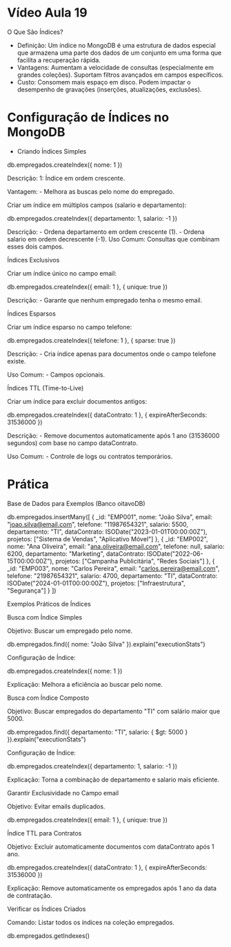 # Vídeo Aula 19

O Que São Índices?
 - Definição:
        Um índice no MongoDB é uma estrutura de dados especial que armazena uma parte dos dados de um conjunto em uma forma que facilita a recuperação rápida.
 - Vantagens:
        Aumentam a velocidade de consultas (especialmente em grandes coleções).
        Suportam filtros avançados em campos específicos.
 - Custo:
        Consomem mais espaço em disco.
        Podem impactar o desempenho de gravações (inserções, atualizações, exclusões).

# Configuração de Índices no MongoDB

- Criando Índices Simples

db.empregados.createIndex({ nome: 1 })

Descrição:
    1: Índice em ordem crescente.

Vantagem: 
    - Melhora as buscas pelo nome do empregado.

Criar um índice em múltiplos campos (salario e departamento):

db.empregados.createIndex({ departamento: 1, salario: -1 })

Descrição:
    - Ordena departamento em ordem crescente (1).
    - Ordena salario em ordem decrescente (-1).
Uso Comum: Consultas que combinam esses dois campos.

Índices Exclusivos

Criar um índice único no campo email: 

db.empregados.createIndex({ email: 1 }, { unique: true })

Descrição:
    - Garante que nenhum empregado tenha o mesmo email.

Índices Esparsos

Criar um índice esparso no campo telefone:

db.empregados.createIndex({ telefone: 1 }, { sparse: true })

Descrição:
    - Cria índice apenas para documentos onde o campo telefone existe.

Uso Comum: 
    - Campos opcionais.

Índices TTL (Time-to-Live)

Criar um índice para excluir documentos antigos:

db.empregados.createIndex({ dataContrato: 1 }, { expireAfterSeconds: 31536000 })

Descrição:
    - Remove documentos automaticamente após 1 ano (31536000 segundos) com base no campo dataContrato.

Uso Comum: 
    - Controle de logs ou contratos temporários.
    
# Prática

 Base de Dados para Exemplos (Banco oitavoDB)

 db.empregados.insertMany([
  {
    _id: "EMP001",
    nome: "João Silva",
    email: "joao.silva@email.com",
    telefone: "11987654321",
    salario: 5500,
    departamento: "TI",
    dataContrato: ISODate("2023-01-01T00:00:00Z"),
    projetos: ["Sistema de Vendas", "Aplicativo Móvel"]
  },
  {
    _id: "EMP002",
    nome: "Ana Oliveira",
    email: "ana.oliveira@email.com",
    telefone: null,
    salario: 6200,
    departamento: "Marketing",
    dataContrato: ISODate("2022-06-15T00:00:00Z"),
    projetos: ["Campanha Publicitária", "Redes Sociais"]
  },
  {
    _id: "EMP003",
    nome: "Carlos Pereira",
    email: "carlos.pereira@email.com",
    telefone: "21987654321",
    salario: 4700,
    departamento: "TI",
    dataContrato: ISODate("2024-01-01T00:00:00Z"),
    projetos: ["Infraestrutura", "Segurança"]
  }
])

Exemplos Práticos de Índices

Busca com Índice Simples

Objetivo: Buscar um empregado pelo nome.

db.empregados.find({ nome: "João Silva" }).explain("executionStats")

Configuração de Índice:

db.empregados.createIndex({ nome: 1 })

Explicação: Melhora a eficiência ao buscar pelo nome.

Busca com Índice Composto

Objetivo: Buscar empregados do departamento "TI" com salário maior que 5000.

db.empregados.find({
  departamento: "TI",
  salario: { $gt: 5000 }
}).explain("executionStats")

Configuração de Índice:

db.empregados.createIndex({ departamento: 1, salario: -1 })

Explicação: Torna a combinação de departamento e salario mais eficiente.

Garantir Exclusividade no Campo email

Objetivo: Evitar emails duplicados.

db.empregados.createIndex({ email: 1 }, { unique: true })

Índice TTL para Contratos

Objetivo: Excluir automaticamente documentos com dataContrato após 1 ano.

db.empregados.createIndex({ dataContrato: 1 }, { expireAfterSeconds: 31536000 })

Explicação: Remove automaticamente os empregados após 1 ano da data de contratação.

Verificar os Índices Criados

Comando: Listar todos os índices na coleção empregados.

db.empregados.getIndexes()

